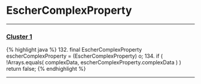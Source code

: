 # EscherComplexProperty

***

### [Cluster 1](./1)
{% highlight java %}
132. final EscherComplexProperty escherComplexProperty = (EscherComplexProperty) o;
134. if ( !Arrays.equals( complexData, escherComplexProperty.complexData ) ) return false;
{% endhighlight %}

***

